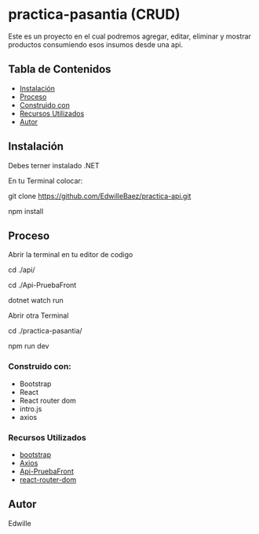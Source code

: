 # practica-pasantia (CRUD)
Este es un proyecto en el cual podremos agregar, editar, eliminar y mostrar productos consumiendo esos insumos desde una api.

## Tabla de Contenidos

- [Instalación](#preview)
- [Proceso](#proceso)
- [Construido con](#construido-con)
- [Recursos Utilizados](#recursos-utilizados)
- [Autor](#Autor)

## Instalación

Debes terner instalado .NET

En tu Terminal colocar: 

git clone https://github.com/EdwilleBaez/practica-api.git

npm install

## Proceso
Abrir la terminal en tu editor de codigo

cd ./api/

cd ./Api-PruebaFront

dotnet watch run


Abrir otra Terminal

cd ./practica-pasantia/

npm run dev

### Construido con:

- Bootstrap
- React
- React router dom
- intro.js
- axios

### Recursos Utilizados

- [bootstrap](https://getbootstrap.com/docs/5.0/getting-started/introduction/)
- [Axios](https://www.npmjs.com/package/axios)
- [Api-PruebaFront](https://github.com/nelmix-git/Api-PruebaFront)
- [react-router-dom](https://www.npmjs.com/package/react-router-dom)

## Autor
Edwille